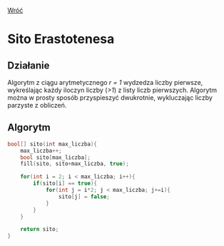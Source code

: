 [Wróć](../../../../../../)

# Sito Erastotenesa

## Działanie
Algorytm z ciągu arytmetycznego _r = 1_ wydzedza liczby pierwsze, wykreślając każdy iloczyn liczby (_>1_) z listy liczb pierwszych.
Algorytm można w prosty sposób przyspieszyć dwukrotnie, wykluczając liczby parzyste z obliczeń.

## Algorytm
```cpp
bool[] sito(int max_liczba){
    max_liczba++;
    bool sito[max_liczba];
    fill(sito, sito+max_liczba, true);

    for(int i = 2; i < max_liczba; i++){
        if(sito[i] == true){
            for(int j = i*2; j < max_liczba; j+=i){
                sito[j] = false;
            }
        }
    }

    return sito;
}
```
